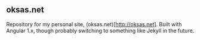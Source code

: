 ## oksas.net

Repository for my personal site, (oksas.net)[http://oksas.net]. Built with Angular 1.x, though probably switching to something like Jekyll in the future.
